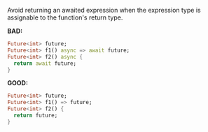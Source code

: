 
Avoid returning an awaited expression when the expression type is assignable to
the function's return type.


**BAD:**
```dart
Future<int> future;
Future<int> f1() async => await future;
Future<int> f2() async {
  return await future;
}
```

**GOOD:**
```dart
Future<int> future;
Future<int> f1() => future;
Future<int> f2() {
  return future;
}
```

